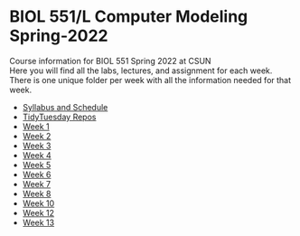# BIOL 551/L Computer Modeling Spring-2022
Course information for BIOL 551 Spring 2022 at CSUN  
Here you will find all the labs, lectures, and assignment for each week.  
There is one unique folder per week with all the information needed for that week.

- [Syllabus and Schedule](https://github.com/Biol551-CSUN/Spring-2022/tree/main/Syllabus_and_Schedule)
- [TidyTuesday Repos](https://github.com/Biol551-CSUN/Spring-2022/blob/main/tidytuesday_repos.md)
- [Week 1](https://github.com/Biol551-CSUN/Spring-2022/tree/main/Week_1)
- [Week 2](https://github.com/Biol551-CSUN/Spring-2022/tree/main/Week_2)
- [Week 3](https://github.com/Biol551-CSUN/Spring-2022/tree/main/Week_3)
- [Week 4](https://github.com/Biol551-CSUN/Spring-2022/tree/main/Week_4)
- [Week 5](https://github.com/Biol551-CSUN/Spring-2022/tree/main/Week_5)
- [Week 6](https://github.com/Biol551-CSUN/Spring-2022/tree/main/Week_6)
- [Week 7](https://github.com/Biol551-CSUN/Spring-2022/tree/main/Week_7)
- [Week 8](https://github.com/Biol551-CSUN/Spring-2022/tree/main/Week_8)
- [Week 10](https://github.com/Biol551-CSUN/Spring-2022/tree/main/Week_10)
- [Week 12](https://github.com/Biol551-CSUN/Spring-2022/tree/main/Week_12)
- [Week 13](https://github.com/Biol551-CSUN/Spring-2022/tree/main/Week_13)
